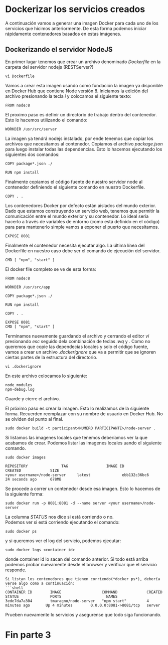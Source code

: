 # Dockerizar los servicios creados
A continuación vamos a generar una imagen Docker para cada uno de los servicios que hicimos anteriormente. De esta forma podemos iniciar rápidamente contenedores basados en estas imágenes. 

## Dockerizando el servidor NodeJS
En primer lugar tenemos que crear un archivo denominado *Dockerfile* en la carpeta del servidor nodejs (RESTServer?)
```shell
vi Dockerfile
```
Vamos a crear esta imagen usando como fundación la imagen ya disponible en Docker Hub que contiene Node versión 8. Iniciamos la edición del archivo presionando la tecla *i* y colocamos el siguiente texto:
```docker
FROM node:8
```
El proximo paso es definir un directorio de trabajo dentro del contenedor. Esto lo hacemos utilizando el comando:
```docker
WORKDIR /usr/src/server
```
La imagen ya tendrá nodejs instalado, por ende tenemos que copiar los archivos que necesitamos al contenedor. Copiamos el archivo *package.json* para luego instalar todas las dependencias. Esto lo hacemos ejecutando los siguientes dos comandos:
```docker
COPY package*.json ./

RUN npm install
```
Finalmente copiamos el código fuente de nuestro servidor node al contenedor definiendo el siguiente comando en nuestro Dockerfile.
```docker
COPY . .
```
Los contenedores Docker por defecto están aislados del mundo exterior. Dado que estamos construyendo un servicio web, tenemos que permitir la comunicación entre el mundo exterior y su contenedor. Lo ideal sería hacerlo a través de variables de entorno (como está definido en el código) para para mantenerlo simple vamos a exponer el puerto que necesitamos.
```docker
EXPOSE 8081
```
Finalmente el contenedor necesita ejecutar algo. La última línea del Dockerfile en nuestro caso debe ser el comando de ejecución del servidor. 
```docker
CMD [ "npm", "start" ]
```
El docker file completo se ve de esta forma:
```docker
FROM node:8

WORKDIR /usr/src/app

COPY package*.json ./

RUN npm install

COPY . .

EXPOSE 8081
CMD [ "npm", "start" ]
```
Terminamos nuevamente guardando el archivo y cerrando el editor *vi* presionando *esc* seguido dela combinación de teclas *:wq* y <enter>.
Como no queremos que copie las dependecias locales y solo el código fuente, vamos a crear un archivo *.dockerignore* que va a permitir que se ignoren ciertas partes de la estructura del directorio.
```shell
vi .dockerignore
```
En este archivo colocamos lo siguiente:
```docker
node_modules
npm-debug.log
```
Guarde y cierre el archivo.
 
El próximo paso es crear la imagen. Esto lo realizamos de la siguiente forma. Recuerden reemplazar <username> con su nombre de usuario en Docker Hub. No se olviden del punto al final.
```shell
sudo docker build -t participant<NUMERO PARTICIPANTE>/node-server .
```
Si listamos las imagenes locales que tenemos deberíamos ver la que acabamos de crear. Podemos listar las imagenes locales uando el siguiente comando.
```shell
sudo docker images

REPOSITORY               TAG                 IMAGE ID            CREATED             SIZE
<your username>/node-server     latest              ebb132c36bc6        24 seconds ago      678MB
```
Se procede a correr un contenedor desde esa imagen. Esto lo hacemos de la siguiente forma:
```shell
sudo docker run -p 8081:8081 -d --name server <your username>/node-server
```
La columna *STATUS* nos dice si está corriendo o no. <br/>
Podemos ver si está corriendo ejecutando el comando:
```shell
sudo docker ps
```
y si queremos ver el log del servicio, podemos ejecutar:
```shell
sudo docker logs <container id>
```
donde container id lo sacan del comando anterior. Si todo está arriba podemos probar nuevamente desde el browser y verificar que el servicio responde.

```
Si listan los contenedores que tienen corriendo(*docker ps*), debería verse algo como a continuación:
```shell
CONTAINER ID        IMAGE                  COMMAND             CREATED             STATUS              PORTS                    NAMES
3ede7da7a304        tmaragno/node-server   "npm start"         4 minutes ago       Up 4 minutes        0.0.0.0:8081->8081/tcp   server
```
Prueben nuevamente lo servicios y asegurense que todo siga funcionando.

# Fin parte 3


